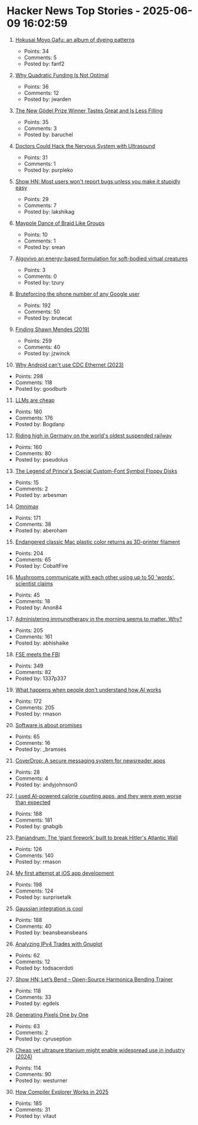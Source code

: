 # Hacker News Top Stories - 2025-06-09 16:02:59

1. [Hokusai Moyo Gafu: an album of dyeing patterns](https://ndlsearch.ndl.go.jp/en/imagebank/theme/hokusaimoyo)
   - Points: 34
   - Comments: 5
   - Posted by: fanf2

2. [Why Quadratic Funding Is Not Optimal](https://jonathanwarden.com/quadratic-funding-is-not-optimal/)
   - Points: 36
   - Comments: 12
   - Posted by: jwarden

3. [The New Gödel Prize Winner Tastes Great and Is Less Filling](https://blog.computationalcomplexity.org/2025/06/the-new-godel-prize-winner-tastes-great.html)
   - Points: 35
   - Comments: 3
   - Posted by: baruchel

4. [Doctors Could Hack the Nervous System with Ultrasound](https://spectrum.ieee.org/focused-ultrasound-stimulation-inflammation-diabetes)
   - Points: 31
   - Comments: 1
   - Posted by: purpleko

5. [Show HN: Most users won't report bugs unless you make it stupidly easy](undefined)
   - Points: 29
   - Comments: 7
   - Posted by: lakshikag

6. [Maypole Dance of Braid Like Groups](https://divisbyzero.com/2009/05/04/the-maypole-braid-group/)
   - Points: 10
   - Comments: 1
   - Posted by: srean

7. [Algovivo an energy-based formulation for soft-bodied virtual creatures](https://juniorrojas.com/algovivo/)
   - Points: 3
   - Comments: 0
   - Posted by: tzury

8. [Bruteforcing the phone number of any Google user](https://brutecat.com/articles/leaking-google-phones)
   - Points: 192
   - Comments: 50
   - Posted by: brutecat

9. [Finding Shawn Mendes (2019)](https://ericneyman.wordpress.com/2019/11/26/finding-shawn-mendes/)
   - Points: 259
   - Comments: 40
   - Posted by: jzwinck

10. [Why Android can't use CDC Ethernet (2023)](https://jordemort.dev/blog/why-android-cant-use-cdc-ethernet/)
   - Points: 298
   - Comments: 118
   - Posted by: goodburb

11. [LLMs are cheap](https://www.snellman.net/blog/archive/2025-06-02-llms-are-cheap/)
   - Points: 180
   - Comments: 176
   - Posted by: Bogdanp

12. [Riding high in Germany on the world's oldest suspended railway](https://www.theguardian.com/travel/2025/jun/09/riding-high-in-germany-on-the-worlds-oldest-suspended-railway)
   - Points: 160
   - Comments: 80
   - Posted by: pseudolus

13. [The Legend of Prince's Special Custom-Font Symbol Floppy Disks](https://nymag.com/intelligencer/2016/04/princes-legendary-floppy-disk-symbol-font.html)
   - Points: 15
   - Comments: 2
   - Posted by: arbesman

14. [Omnimax](https://computer.rip/2025-06-08-Omnimax.html)
   - Points: 171
   - Comments: 38
   - Posted by: aberoham

15. [Endangered classic Mac plastic color returns as 3D-printer filament](https://arstechnica.com/apple/2025/06/new-filament-lets-you-3d-print-parts-in-authentic-1980s-apple-computer-color/)
   - Points: 204
   - Comments: 65
   - Posted by: CobaltFire

16. [Mushrooms communicate with each other using up to 50 'words', scientist claims](https://www.theguardian.com/science/2022/apr/06/fungi-electrical-impulses-human-language-study)
   - Points: 45
   - Comments: 18
   - Posted by: Anon84

17. [Administering immunotherapy in the morning seems to matter. Why?](https://www.owlposting.com/p/the-time-of-day-that-immunotherapy)
   - Points: 205
   - Comments: 161
   - Posted by: abhishaike

18. [FSE meets the FBI](https://blog.freespeechextremist.com/blog/fse-vs-fbi.html)
   - Points: 349
   - Comments: 82
   - Posted by: 1337p337

19. [What happens when people don't understand how AI works](https://www.theatlantic.com/culture/archive/2025/06/artificial-intelligence-illiteracy/683021/)
   - Points: 172
   - Comments: 205
   - Posted by: rmason

20. [Software is about promises](https://www.bramadams.dev/software-is-about-promises/)
   - Points: 65
   - Comments: 16
   - Posted by: _bramses

21. [CoverDrop: A secure messaging system for newsreader apps](https://github.com/guardian/coverdrop)
   - Points: 28
   - Comments: 4
   - Posted by: andyjohnson0

22. [I used AI-powered calorie counting apps, and they were even worse than expected](https://lifehacker.com/health/ai-powered-calorie-counting-apps-worse-than-expected)
   - Points: 188
   - Comments: 181
   - Posted by: gnabgib

23. [Panjandrum: The ‘giant firework’ built to break Hitler's Atlantic Wall](https://www.bbc.com/future/article/20250603-the-giant-firework-built-to-break-hitlers-atlantic-wall)
   - Points: 126
   - Comments: 140
   - Posted by: rmason

24. [My first attempt at iOS app development](https://mgx.me/my-first-attempt-at-ios-app-development)
   - Points: 198
   - Comments: 124
   - Posted by: surprisetalk

25. [Gaussian integration is cool](https://rohangautam.github.io/blog/chebyshev_gauss/)
   - Points: 188
   - Comments: 40
   - Posted by: beansbeansbeans

26. [Analyzing IPv4 Trades with Gnuplot](https://ipv4a-5539ad.gitlab.io/)
   - Points: 62
   - Comments: 12
   - Posted by: todsacerdoti

27. [Show HN: Let’s Bend – Open-Source Harmonica Bending Trainer](https://letsbend.de)
   - Points: 118
   - Comments: 33
   - Posted by: egdels

28. [Generating Pixels One by One](https://tunahansalih.github.io/blog/autoregressive-vision-generation-part-1/)
   - Points: 63
   - Comments: 2
   - Posted by: cyruseption

29. [Cheap yet ultrapure titanium might enable widespread use in industry (2024)](https://phys.org/news/2024-06-cheap-ultrapure-titanium-metal-enable.amp)
   - Points: 114
   - Comments: 90
   - Posted by: westurner

30. [How Compiler Explorer Works in 2025](https://xania.org/202506/how-compiler-explorer-works)
   - Points: 185
   - Comments: 31
   - Posted by: vitaut

